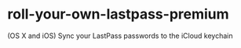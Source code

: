 roll-your-own-lastpass-premium
==============================

(OS X and iOS) Sync your LastPass passwords to the iCloud keychain
